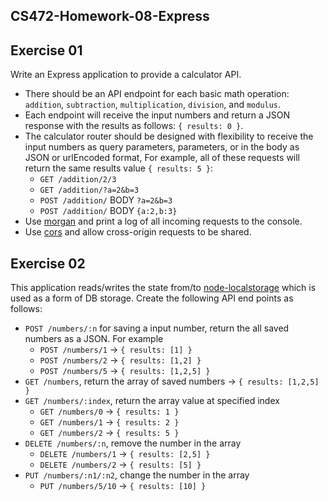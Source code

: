 ## CS472-Homework-08-Express

## Exercise 01
Write an Express application to provide a calculator API. 
* There should be an API endpoint for each basic math operation: `addition`, `subtraction`, `multiplication`, `division`, and `modulus`. 
* Each endpoint will receive the input numbers and return a JSON response with the results as follows: `{ results: 0 }`. 
* The calculator router should be designed with flexibility to receive the input numbers as query parameters, parameters, or in the body as JSON or urlEncoded format, For example, all of these requests will return the same results value `{ results: 5 }`:
  * `GET /addition/2/3`
  * `GET /addition/?a=2&b=3`
  * `POST /addition/` BODY `?a=2&b=3`
  * `POST /addition/` BODY `{a:2,b:3}`
* Use [morgan](https://www.npmjs.com/package/morgan) and print a log of all incoming requests to the console.
* Use [cors](https://www.npmjs.com/package/cors) and allow cross-origin requests to be shared.
  
## Exercise 02
This application reads/writes the state from/to [node-localstorage](https://www.npmjs.com/package/node-localstorage) which is used as a form of DB storage. Create the following API end points as follows:
* `POST /numbers/:n` for saving a input number, return the all saved numbers as a JSON. For example
  * `POST /numbers/1` -> `{ results: [1] }`
  * `POST /numbers/2` -> `{ results: [1,2] }`
  * `POST /numbers/5` -> `{ results: [1,2,5] }`
* `GET /numbers`, return the array of saved numbers -> `{ results: [1,2,5] }`
* `GET /numbers/:index`, return the array value at specified index
  * `GET /numbers/0` -> `{ results: 1 }`
  * `GET /numbers/1` -> `{ results: 2 }`
  * `GET /numbers/2` -> `{ results: 5 }`
* `DELETE /numbers/:n`, remove the number in the array
  * `DELETE /numbers/1` -> `{ results: [2,5] }`
  * `DELETE /numbers/2` → `{ results: [5] }`
* `PUT /numbers/:n1/:n2`, change the number in the array
  * `PUT /numbers/5/10` -> `{ results: [10] }`
